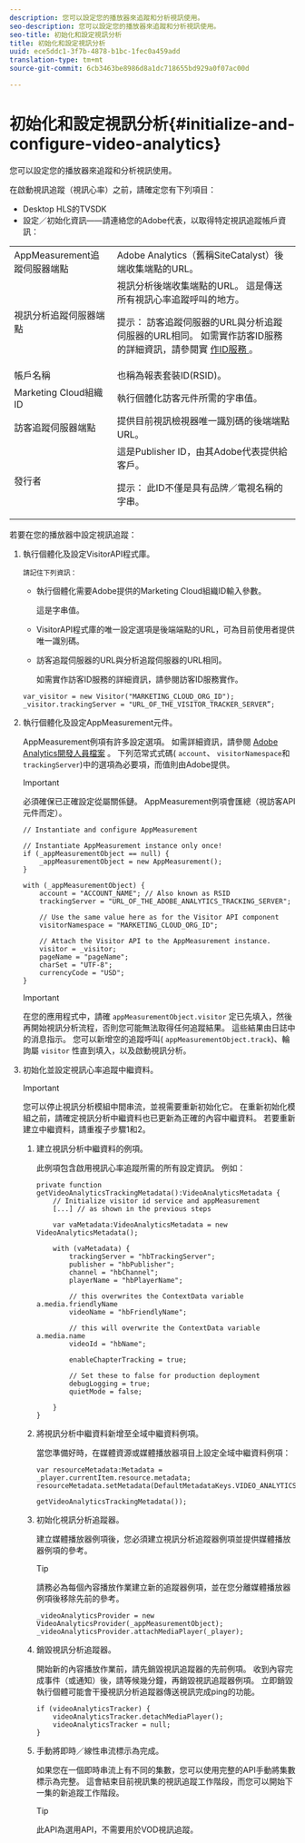 ```yaml
---
description: 您可以設定您的播放器來追蹤和分析視訊使用。
seo-description: 您可以設定您的播放器來追蹤和分析視訊使用。
seo-title: 初始化和設定視訊分析
title: 初始化和設定視訊分析
uuid: ece5ddc1-3f7b-4878-b1bc-1fec0a459add
translation-type: tm+mt
source-git-commit: 6cb3463be8986d8a1dc718655bd929a0f07ac00d

---
```



# 初始化和設定視訊分析{#initialize-and-configure-video-analytics}

您可以設定您的播放器來追蹤和分析視訊使用。

在啟動視訊追蹤（視訊心率）之前，請確定您有下列項目：

* Desktop HLS的TVSDK
* 設定／初始化資訊——請連絡您的Adobe代表，以取得特定視訊追蹤帳戶資訊：

<table id="table_3565328ABBEE4605A92EAE1ADE5D6F84"> 
 <tbody> 
  <tr> 
   <td colname="col1"> AppMeasurement追蹤伺服器端點 </td> 
   <td colname="col2"> Adobe Analytics（舊稱SiteCatalyst）後端收集端點的URL。 </td> 
  </tr> 
  <tr> 
   <td colname="col1"> 視訊分析追蹤伺服器端點 </td> 
   <td colname="col2"> 視訊分析後端收集端點的URL。 這是傳送所有視訊心率追蹤呼叫的地方。 <p>提示： 訪客追蹤伺服器的URL與分析追蹤伺服器的URL相同。 如需實作訪客ID服務的詳細資訊，請參閱實 <a href="https://marketing.adobe.com/resources/help/en_US/mcvid/mcvid-setup-target.html" format="html" scope="external"> 作ID服務 </a>。 </p> </td> 
  </tr> 
  <tr> 
   <td colname="col1"> 帳戶名稱 </td> 
   <td colname="col2"> 也稱為報表套裝ID(RSID)。 </td> 
  </tr> 
  <tr> 
   <td colname="col1"> Marketing Cloud組織ID </td> 
   <td colname="col2"> 執行個體化訪客元件所需的字串值。 </td> 
  </tr> 
  <tr> 
   <td colname="col1"> 訪客追蹤伺服器端點 </td> 
   <td colname="col2"> 提供目前視訊檢視器唯一識別碼的後端端點URL。 </td> 
  </tr> 
  <tr> 
   <td colname="col1"> 發行者 </td> 
   <td colname="col2"> 這是Publisher ID，由其Adobe代表提供給客戶。 <p>提示： 此ID不僅是具有品牌／電視名稱的字串。 </p> </td> 
  </tr> 
 </tbody> 
</table>

若要在您的播放器中設定視訊追蹤：

1. 執行個體化及設定VisitorAPI程式庫。

       請記住下列資訊：
   
   * 執行個體化需要Adobe提供的Marketing Cloud組織ID輸入參數。

      這是字串值。
   * VisitorAPI程式庫的唯一設定選項是後端端點的URL，可為目前使用者提供唯一識別碼。
   * 訪客追蹤伺服器的URL與分析追蹤伺服器的URL相同。

      如需實作訪客ID服務的詳細資訊，請參閱訪客ID服務實作。

   ```
   var_visitor = new Visitor("MARKETING_CLOUD_ORG_ID"); 
   _visitor.trackingServer = "URL_OF_THE_VISITOR_TRACKER_SERVER”; 
   ```

1. 執行個體化及設定AppMeasurement元件。

   AppMeasurement例項有許多設定選項。 如需詳細資訊，請參閱 [Adobe Analytics開發人員檔案](https://microsite.omniture.com/t2/help/en_US/reference/#Developer) 。 下列范常式式碼( `account`、 `visitorNamespace`和 `trackingServer`)中的選項為必要項，而值則由Adobe提供。

   >[!IMPORTANT]
   >
   >必須確保已正確設定從屬關係鏈。 AppMeasurement例項會匯總（視訪客API元件而定）。

   ```
   // Instantiate and configure AppMeasurement 
   
   // Instantiate AppMeasurement instance only once! 
   if (_appMeasurementObject == null) {  
       _appMeasurementObject = new AppMeasurement(); 
   } 
   
   with (_appMeasurementObject) { 
       account = "ACCOUNT_NAME"; // Also known as RSID 
       trackingServer = "URL_OF_THE_ADOBE_ANALYTICS_TRACKING_SERVER"; 
   
       // Use the same value here as for the Visitor API component 
       visitorNamespace = "MARKETING_CLOUD_ORG_ID"; 
   
       // Attach the Visitor API to the AppMeasurement instance. 
       visitor = _visitor;  
       pageName = "pageName"; 
       charSet = "UTF-8"; 
       currencyCode = "USD"; 
   } 
   ```

   >[!IMPORTANT]
   >
   >在您的應用程式中，請確 `appMeasurementObject.visitor` 定已先填入，然後再開始視訊分析流程，否則您可能無法取得任何追蹤結果。 這些結果由日誌中的消息指示。 您可以新增空的追蹤呼叫( `appMeasurementObject.track`)、輪詢屬 `visitor` 性直到填入，以及啟動視訊分析。

1. 初始化並設定視訊心率追蹤中繼資料。

   >[!IMPORTANT]
   >
   >您可以停止視訊分析模組中間串流，並視需要重新初始化它。 在重新初始化模組之前，請確定視訊分析中繼資料也已更新為正確的內容中繼資料。 若要重新建立中繼資料，請重複子步驟1和2。

   1. 建立視訊分析中繼資料的例項。

      此例項包含啟用視訊心率追蹤所需的所有設定資訊。 例如：

      ```
      private function getVideoAnalyticsTrackingMetadata():VideoAnalyticsMetadata {     
          // Initialize visitor id service and appMeasurement      
          [...] // as shown in the previous steps     
      
          var vaMetadata:VideoAnalyticsMetadata = new VideoAnalyticsMetadata(); 
      
          with (vaMetadata) { 
              trackingServer = "hbTrackingServer"; 
              publisher = "hbPublisher"; 
              channel = "hbChannel";  
              playerName = "hbPlayerName"; 
      
              // this overwrites the ContextData variable a.media.friendlyName 
              videoName = "hbFriendlyName";  
      
              // this will overwrite the ContextData variable a.media.name 
              videoId = "hbName"; 
      
              enableChapterTracking = true; 
      
              // Set these to false for production deployment 
              debugLogging = true;  
              quietMode = false; 
      
          } 
      } 
      ```

   1. 將視訊分析中繼資料新增至全域中繼資料例項。

      當您準備好時，在媒體資源或媒體播放器項目上設定全域中繼資料例項：

      ```
      var resourceMetadata:Metadata = _player.currentItem.resource.metadata; 
      resourceMetadata.setMetadata(DefaultMetadataKeys.VIDEO_ANALYTICS_METADATA_KEY,  
                                   getVideoAnalyticsTrackingMetadata());
      ```

   1. 初始化視訊分析追蹤器。

      建立媒體播放器例項後，您必須建立視訊分析追蹤器例項並提供媒體播放器例項的參考。

      >[!TIP]
      >
      >請務必為每個內容播放作業建立新的追蹤器例項，並在您分離媒體播放器例項後移除先前的參考。

      ```
      _videoAnalyticsProvider = new VideoAnalyticsProvider(_appMeasurementObject); 
      _videoAnalyticsProvider.attachMediaPlayer(_player);
      ```

   1. 銷毀視訊分析追蹤器。

      開始新的內容播放作業前，請先銷毀視訊追蹤器的先前例項。 收到內容完成事件（或通知）後，請等候幾分鐘，再銷毀視訊追蹤器例項。 立即銷毀執行個體可能會干擾視訊分析追蹤器傳送視訊完成ping的功能。

      ```
      if (videoAnalyticsTracker) { 
          videoAnalyticsTracker.detachMediaPlayer(); 
          videoAnalyticsTracker = null; 
      }
      ```

   1. 手動將即時／線性串流標示為完成。

      如果您在一個即時串流上有不同的集數，您可以使用完整的API手動將集數標示為完整。 這會結束目前視訊集的視訊追蹤工作階段，而您可以開始下一集的新追蹤工作階段。

      >[!TIP]
      >
      >此API為選用API，不需要用於VOD視訊追蹤。

